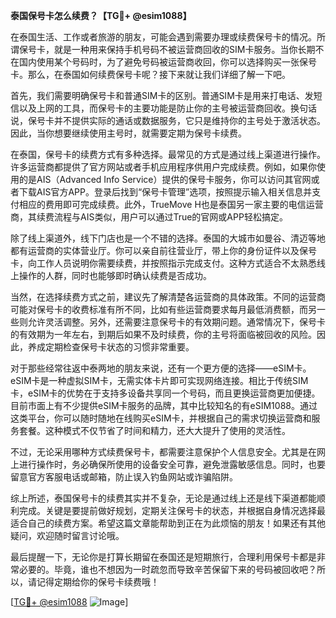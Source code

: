 **泰国保号卡怎么续费？【TG💪+ @esim1088】**

在泰国生活、工作或者旅游的朋友，可能会遇到需要办理或续费保号卡的情况。所谓保号卡，就是一种用来保持手机号码不被运营商回收的SIM卡服务。当你长期不在国内使用某个号码时，为了避免号码被运营商收回，你可以选择购买一张保号卡。那么，在泰国如何续费保号卡呢？接下来就让我们详细了解一下吧。

首先，我们需要明确保号卡和普通SIM卡的区别。普通SIM卡是用来打电话、发短信以及上网的工具，而保号卡的主要功能是防止你的主号被运营商回收。换句话说，保号卡并不提供实际的通话或数据服务，它只是维持你的主号处于激活状态。因此，当你想要继续使用主号时，就需要定期为保号卡续费。

在泰国，保号卡的续费方式有多种选择。最常见的方式是通过线上渠道进行操作。许多运营商都提供了官方网站或者手机应用程序供用户完成续费。例如，如果你使用的是AIS（Advanced Info Service）提供的保号卡服务，你可以访问其官网或者下载AIS官方APP。登录后找到“保号卡管理”选项，按照提示输入相关信息并支付相应的费用即可完成续费。此外，TrueMove H也是泰国另一家主要的电信运营商，其续费流程与AIS类似，用户可以通过True的官网或APP轻松搞定。

除了线上渠道外，线下门店也是一个不错的选择。泰国的大城市如曼谷、清迈等地都有运营商的实体营业厅。你可以亲自前往营业厅，带上你的身份证件以及保号卡，向工作人员说明你需要续费，并按照指示完成支付。这种方式适合不太熟悉线上操作的人群，同时也能够即时确认续费是否成功。

当然，在选择续费方式之前，建议先了解清楚各运营商的具体政策。不同的运营商可能对保号卡的收费标准有所不同，比如有些运营商要求每月最低消费额，而另一些则允许灵活调整。另外，还需要注意保号卡的有效期问题。通常情况下，保号卡的有效期为一年左右，到期后如果不及时续费，你的主号将面临被回收的风险。因此，养成定期检查保号卡状态的习惯非常重要。

对于那些经常往返中泰两地的朋友来说，还有一个更方便的选择——eSIM卡。eSIM卡是一种虚拟SIM卡，无需实体卡片即可实现网络连接。相比于传统SIM卡，eSIM卡的优势在于支持多设备共享同一个号码，而且更换运营商更加便捷。目前市面上有不少提供eSIM卡服务的品牌，其中比较知名的有eSIM1088。通过这类平台，你可以随时随地在线购买eSIM卡，并根据自己的需求切换运营商和服务套餐。这种模式不仅节省了时间和精力，还大大提升了使用的灵活性。

不过，无论采用哪种方式续费保号卡，都需要注意保护个人信息安全。尤其是在网上进行操作时，务必确保所使用的设备安全可靠，避免泄露敏感信息。同时，也要留意官方客服电话或邮箱，防止误入钓鱼网站或诈骗陷阱。

综上所述，泰国保号卡的续费其实并不复杂，无论是通过线上还是线下渠道都能顺利完成。关键是要提前做好规划，定期关注保号卡的状态，并根据自身情况选择最适合自己的续费方案。希望这篇文章能帮助到正在为此烦恼的朋友！如果还有其他疑问，欢迎随时留言讨论哦。

最后提醒一下，无论你是打算长期留在泰国还是短期旅行，合理利用保号卡都是非常必要的。毕竟，谁也不想因为一时疏忽而导致辛苦保留下来的号码被回收吧？所以，请记得定期给你的保号卡续费哦！

[[TG💪+ @esim1088](https://t.me/s/esim1088) ![Image](https://i.postimg.cc/4NQfJmqS/Snipaste-2025-05-13-00-14-12.png)]
